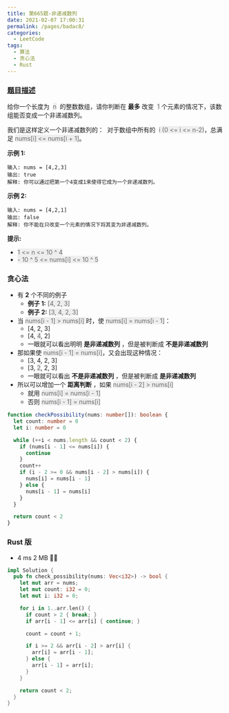 ```yaml
---
title: 第665题-非递减数列
date: 2021-02-07 17:00:31
permalink: /pages/badac8/
categories:
  - LeetCode
tags:
  - 算法
  - 贪心法
  - Rust
---
```


### [题目描述](https://leetcode-cn.com/problems/non-decreasing-array/)

给你一个长度为  <font style="background: #eee; color: #666;">n</font>  的整数数组，请你判断在 **最多** 改变  <font style="background: #eee; color: #666;">1</font> 个元素的情况下，该数组能否变成一个非递减数列。

我们是这样定义一个非递减数列的：  对于数组中所有的  <font style="background: #eee; color: #666;">i (0 <= i <= n-2)</font>，总满足 <font style="background: #eee; color: #666;">nums[i] <= nums[i + 1]</font>。

<!-- more -->

**示例 1:**

```
输入: nums = [4,2,3]
输出: true
解释: 你可以通过把第一个4变成1来使得它成为一个非递减数列。
```

**示例 2:**

```
输入: nums = [4,2,1]
输出: false
解释: 你不能在只改变一个元素的情况下将其变为非递减数列。
```

**提示:**

- <font style="background: #eee; color: #666;">1 <= n <= 10 ^ 4</font>
- <font style="background: #eee; color: #666;">- 10 ^ 5 <= nums[i] <= 10 ^ 5</font>

### 贪心法

- 有 **2** 个不同的例子
  - **例子 1:** <font style="background: #eee; color: #666;">[4, 2, 3]</font>
  - **例子 2:** <font style="background: #eee; color: #666;">[3, 4, 2, 3]</font>
- 当 <font style="background: #eee; color: #666;">nums[i - 1] > nums[i] </font>时，使 <font style="background: #eee; color: #666;">nums[i] = nums[i - 1]</font>：
  - [4, 2, 3]
  - [4, <font style="background: #eee; color: #666;">4</font>, 2]
  - 一眼就可以看出明明 **是非递减数列** ，但是被判断成 **不是非递减数列**
- 那如果使 <font style="background: #eee; color: #666;">nums[i - 1] = nums[i]</font>，又会出现这种情况：
  - [3, 4, 2, 3]
  - [3, <font style="background: #eee; color: #666;">2</font>, 2, 3]
  - 一眼就可以看出 **不是非递减数列** ，但是被判断成 **是非递减数列**
- 所以可以增加一个 **距离判断** ，如果 <font style="background: #eee; color: #666;">nums[i - 2] > nums[i]</font>
  - 就用 <font style="background: #eee; color: #666;">nums[i] = nums[i - 1]</font>
  - 否则 <font style="background: #eee; color: #666;">nums[i - 1] = nums[i]</font>

```TypeScript
function checkPossibility(nums: number[]): boolean {
  let count: number = 0
  let i: number = 0

  while (++i < nums.length && count < 2) {
    if (nums[i - 1] <= nums[i]) {
      continue
    }
    count++
    if (i - 2 >= 0 && nums[i - 2] > nums[i]) {
      nums[i] = nums[i - 1]
    } else {
      nums[i - 1] = nums[i]
    }
  }

  return count < 2
}
```

### Rust 版

- 4 ms 2 MB 🐂🍺

```Rust
impl Solution {
  pub fn check_possibility(nums: Vec<i32>) -> bool {
    let mut arr = nums;
    let mut count: i32 = 0;
    let mut i: i32 = 0;

    for i in 1..arr.len() {
      if count > 2 { break; }
      if arr[i - 1] <= arr[i] { continue; }

      count = count + 1;

      if i >= 2 && arr[i - 2] > arr[i] {
        arr[i] = arr[i - 1];
      } else {
        arr[i - 1] = arr[i];
      }
    }

    return count < 2;
  }
}
```
